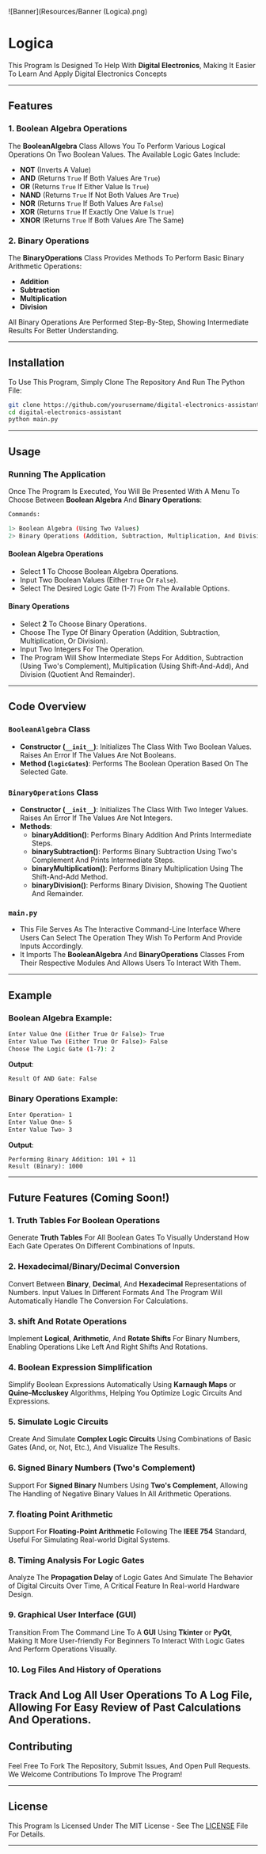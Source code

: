 ![Banner](Resources/Banner (Logica).png)


# Logica

This Program Is Designed To Help With **Digital Electronics**, Making It Easier To Learn And Apply Digital Electronics Concepts

---

## Features

### 1. Boolean Algebra Operations

The **BooleanAlgebra** Class Allows You To Perform Various Logical Operations On Two Boolean Values. The Available Logic Gates Include:
- **NOT** (Inverts A Value)
- **AND** (Returns `True` If Both Values Are `True`)
- **OR** (Returns `True` If Either Value Is `True`)
- **NAND** (Returns `True` If Not Both Values Are `True`)
- **NOR** (Returns `True` If Both Values Are `False`)
- **XOR** (Returns `True` If Exactly One Value Is `True`)
- **XNOR** (Returns `True` If Both Values Are The Same)

### 2. Binary Operations

The **BinaryOperations** Class Provides Methods To Perform Basic Binary Arithmetic Operations:
- **Addition**
- **Subtraction**
- **Multiplication**
- **Division**

All Binary Operations Are Performed Step-By-Step, Showing Intermediate Results For Better Understanding.

---

## Installation

To Use This Program, Simply Clone The Repository And Run The Python File:

```bash
git clone https://github.com/yourusername/digital-electronics-assistant.git
cd digital-electronics-assistant
python main.py
```

---

## Usage

### Running The Application
Once The Program Is Executed, You Will Be Presented With A Menu To Choose Between **Boolean Algebra** And **Binary Operations**:

```bash
Commands:

1> Boolean Algebra (Using Two Values)
2> Binary Operations (Addition, Subtraction, Multiplication, And Division)
```

#### Boolean Algebra Operations
- Select **1** To Choose Boolean Algebra Operations.
- Input Two Boolean Values (Either `True` Or `False`).
- Select The Desired Logic Gate (1-7) From The Available Options.

#### Binary Operations
- Select **2** To Choose Binary Operations.
- Choose The Type Of Binary Operation (Addition, Subtraction, Multiplication, Or Division).
- Input Two Integers For The Operation.
- The Program Will Show Intermediate Steps For Addition, Subtraction (Using Two's Complement), Multiplication (Using Shift-And-Add), And Division (Quotient And Remainder).

---

## Code Overview

### `BooleanAlgebra` Class

- **Constructor (`__init__`)**: Initializes The Class With Two Boolean Values. Raises An Error If The Values Are Not Booleans.
- **Method (`logicGates`)**: Performs The Boolean Operation Based On The Selected Gate.

### `BinaryOperations` Class

- **Constructor (`__init__`)**: Initializes The Class With Two Integer Values. Raises An Error If The Values Are Not Integers.
- **Methods**:
  - **binaryAddition()**: Performs Binary Addition And Prints Intermediate Steps.
  - **binarySubtraction()**: Performs Binary Subtraction Using Two's Complement And Prints Intermediate Steps.
  - **binaryMultiplication()**: Performs Binary Multiplication Using The Shift-And-Add Method.
  - **binaryDivision()**: Performs Binary Division, Showing The Quotient And Remainder.

### `main.py`
- This File Serves As The Interactive Command-Line Interface Where Users Can Select The Operation They Wish To Perform And Provide Inputs Accordingly.
- It Imports The **BooleanAlgebra** And **BinaryOperations** Classes From Their Respective Modules And Allows Users To Interact With Them.

---

## Example

### Boolean Algebra Example:
```bash
Enter Value One (Either True Or False)> True
Enter Value Two (Either True Or False)> False
Choose The Logic Gate (1-7): 2
```
**Output**:
```
Result Of AND Gate: False
```

### Binary Operations Example:
```bash
Enter Operation> 1
Enter Value One> 5
Enter Value Two> 3
```
**Output**:
```
Performing Binary Addition: 101 + 11
Result (Binary): 1000
```

---

## Future Features (Coming Soon!)

### 1. **Truth Tables For Boolean Operations**
Generate **Truth Tables** For All Boolean Gates To Visually Understand How Each Gate Operates On Different Combinations of Inputs.

### 2. **Hexadecimal/Binary/Decimal Conversion**
Convert Between **Binary**, **Decimal**, And **Hexadecimal** Representations of Numbers. Input Values In Different Formats And The Program Will Automatically Handle The Conversion For Calculations.

### 3. **shift And Rotate Operations**
Implement **Logical**, **Arithmetic**, And **Rotate Shifts** For Binary Numbers, Enabling Operations Like Left And Right Shifts And Rotations.

### 4. **Boolean Expression Simplification**
Simplify Boolean Expressions Automatically Using **Karnaugh Maps** or **Quine–Mccluskey** Algorithms, Helping You Optimize Logic Circuits And Expressions.

### 5. **Simulate Logic Circuits**
Create And Simulate **Complex Logic Circuits** Using Combinations of Basic Gates (And, or, Not, Etc.), And Visualize The Results.

### 6. **Signed Binary Numbers (Two's Complement)**
Support For **Signed Binary** Numbers Using **Two's Complement**, Allowing The Handling of Negative Binary Values In All Arithmetic Operations.

### 7. **floating Point Arithmetic**
Support For **Floating-Point Arithmetic** Following The **IEEE 754** Standard, Useful For Simulating Real-world Digital Systems.

### 8. **Timing Analysis For Logic Gates**
Analyze The **Propagation Delay** of Logic Gates And Simulate The Behavior of Digital Circuits Over Time, A Critical Feature In Real-world Hardware Design.

### 9. **Graphical User Interface (GUI)**
Transition From The Command Line To A **GUI** Using **Tkinter** or **PyQt**, Making It More User-friendly For Beginners To Interact With Logic Gates And Perform Operations Visually.

### 10. **Log Files And History of Operations**
Track And Log All User Operations To A **Log File**, Allowing For Easy Review of Past Calculations And Operations.
---

## Contributing

Feel Free To Fork The Repository, Submit Issues, And Open Pull Requests. We Welcome Contributions To Improve The Program!

---

## License

This Program Is Licensed Under The MIT License - See The [LICENSE](LICENSE) File For Details.

---
